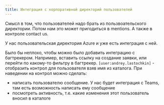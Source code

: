 ```yaml
---
title: Интеграция с корпоративной директорий пользователей
---
```


Смысл в том, что пользователей надо брать из пользвоательского директории. Потом нам это может пригодиться в mentions. А также в контроле contact us.

У нас пользовательская директория Azure и уже есть интеграция с ней. 

Было бы неплохо, чтобы можно было добавить интеграцию с багтрекером. Например, вставить ссылку на создание заявки, или перейти по какому-то фильтру в багтрекер.
`[user:andrey.lastochkin]` - отобразить контрол для пользователя взяв имя из каталога. При наведении на контрол можно сделать:
  - написать пользователю сообщение. У нас будет интеграция с Teams, там есть возможность написать ему сообщение
  - посмотреть активность, т.е. какие изменения этот пользователь вносил в каталоге
```
